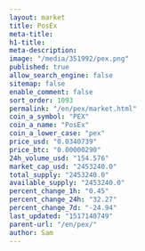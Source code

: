 ```yaml
---
layout: market
title: PosEx
meta-title: 
h1-title: 
meta-description: 
image: "/media/351992/pex.png"
published: true
allow_search_engine: false
sitemap: false
enable_comment: false
sort_order: 1093
permalink: "/en/pex/market.html"
coin_a_symbol: "PEX"
coin_a_name: "PosEx"
coin_a_lower_case: "pex"
price_usd: "0.0340739"
price_btc: "0.00000290"
24h_volume_usd: "154.576"
market_cap_usd: "2453240.0"
total_supply: "2453240.0"
available_supply: "2453240.0"
percent_change_1h: "0.45"
percent_change_24h: "32.27"
percent_change_7d: "-24.94"
last_updated: "1517140749"
parent-url: "/en/pex/"
author: Sam
---
```


